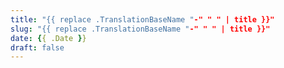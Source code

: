 ```yaml
---
title: "{{ replace .TranslationBaseName "-" " " | title }}"
slug: "{{ replace .TranslationBaseName "-" " " | title }}"
date: {{ .Date }}
draft: false
---
```


